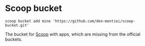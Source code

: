 # Scoop bucket

`scoop bucket add mine 'https://github.com/den-mentiei/scoop-bucket.git'`

The bucket for [Scoop](https://scoop.sh/) with apps, which are missing from the official buckets.

